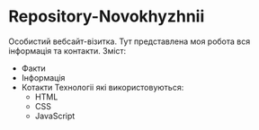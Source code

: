 # Repository-Novokhyzhnii
Особистий вебсайт-візитка. Тут представлена моя робота вся інформація та контакти.
Зміст: 
- Факти
- Інформація
- Котакти
  Технологіі які використовуються:
  - HTML
  - CSS
  - JavaScript
